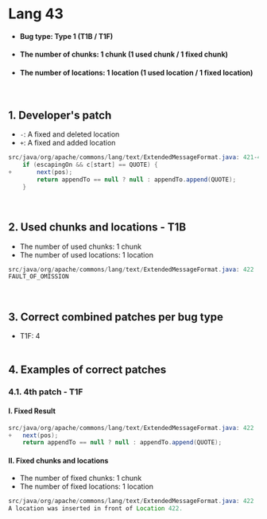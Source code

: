 # Lang 43
* <h4>Bug type: Type 1 (T1B / T1F)</h4>
* <h4>The number of chunks: 1 chunk (1 used chunk / 1 fixed chunk)</h4>
* <h4>The number of locations: 1 location (1 used location / 1 fixed location)</h4>
<br>

## 1. Developer's patch
* `-`: A fixed and deleted location
* `+`: A fixed and added location
```java
src/java/org/apache/commons/lang/text/ExtendedMessageFormat.java: 421-423
    if (escapingOn && c[start] == QUOTE) {
+       next(pos);
        return appendTo == null ? null : appendTo.append(QUOTE);
    }
```
<br>

## 2. Used chunks and locations - T1B
* The number of used chunks: 1 chunk
* The number of used locations: 1 location
```java
src/java/org/apache/commons/lang/text/ExtendedMessageFormat.java: 422
FAULT_OF_OMISSION
```
<br>

## 3. Correct combined patches per bug type
* T1F: 4
<br><br>

## 4. Examples of correct patches
### 4.1. 4th patch - T1F
#### I. Fixed Result
```java
src/java/org/apache/commons/lang/text/ExtendedMessageFormat.java: 422
+   next(pos);
    return appendTo == null ? null : appendTo.append(QUOTE);
```

#### II. Fixed chunks and locations 
* The number of fixed chunks: 1 chunk
* The number of fixed locations: 1 location
```java
src/java/org/apache/commons/lang/text/ExtendedMessageFormat.java: 422
A location was inserted in front of Location 422.
```
<br><br>